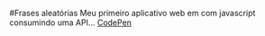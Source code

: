 #Frases aleatórias
Meu primeiro aplicativo web em com javascript consumindo uma API...
[CodePen](https://codepen.io/weslleyg/full/JVrEgg) 